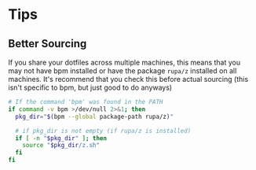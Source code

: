 # Tips

## Better Sourcing

If you share your dotfiles across multiple machines, this means that you may not have bpm installed or have the package `rupa/z` installed on all machines. It's recommend that you check this before actual sourcing (this isn't specific to bpm, but just good to do anyways)

```sh
# If the command 'bpm' was found in the PATH
if command -v bpm >/dev/null 2>&1; then
  pkg_dir="$(bpm --global package-path rupa/z)"

  # if pkg_dir is not empty (if rupa/z is installed)
  if [ -n "$pkg_dir" ]; then
    source "$pkg_dir/z.sh"
  fi
fi
```
